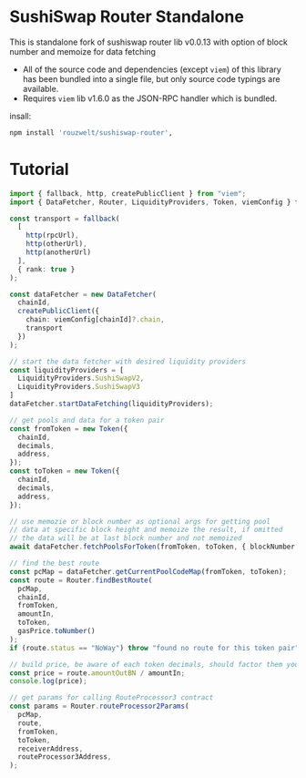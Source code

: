 # SushiSwap Router Standalone

This is standalone fork of sushiswap router lib v0.0.13 with option of block number and memoize for data fetching

- All of the source code and dependencies (except `viem`) of this library has been bundled into a single file, but only source code typings are available.
- Requires `viem` lib v1.6.0 as the JSON-RPC handler which is bundled.

insall:
```sh
npm install 'rouzwelt/sushiswap-router',
```

# Tutorial
```typescript
import { fallback, http, createPublicClient } from "viem";
import { DataFetcher, Router, LiquidityProviders, Token, viemConfig } from "sushiswap-router";

const transport = fallback(
  [
    http(rpcUrl),
    http(otherUrl),
    http(anotherUrl)
  ],
  { rank: true }
);

const dataFetcher = new DataFetcher(
  chainId,
  createPublicClient({
    chain: viemConfig[chainId]?.chain,
    transport
  })
);

// start the data fetcher with desired liquidity providers
const liquidityProviders = [
  LiquidityProviders.SushiSwapV2,
  LiquidityProviders.SushiSwapV3
]
dataFetcher.startDataFetching(liquidityProviders);

// get pools and data for a token pair
const fromToken = new Token({
  chainId,
  decimals,
  address,
});
const toToken = new Token({
  chainId,
  decimals,
  address,
});

// use memozie or block number as optional args for getting pool 
// data at specific block height and memoize the result, if omitted
// the data will be at last block number and not memoized
await dataFetcher.fetchPoolsForToken(fromToken, toToken, { blockNumber: 123n, memoize: true });

// find the best route
const pcMap = dataFetcher.getCurrentPoolCodeMap(fromToken, toToken);
const route = Router.findBestRoute(
  pcMap,
  chainId,
  fromToken,
  amountIn,
  toToken,
  gasPrice.toNumber()
);
if (route.status == "NoWay") throw "found no route for this token pair";

// build price, be aware of each token decimals, should factor them yourself
const price = route.amountOutBN / amountIn;
console.log(price);

// get params for calling RouteProcessor3 contract
const params = Router.routeProcessor2Params(
  pcMap,
  route,
  fromToken,
  toToken,
  receiverAddress,
  routeProcessor3Address,
);
```